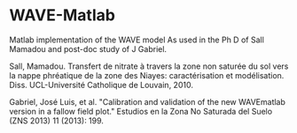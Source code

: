 # WAVE-Matlab
Matlab implementation of the WAVE model
As used in the Ph D of Sall Mamadou and post-doc study of J Gabriel.

Sall, Mamadou. Transfert de nitrate à travers la zone non saturée du sol vers la nappe phréatique de la zone des Niayes: caractérisation et modélisation. Diss. UCL-Université Catholique de Louvain, 2010.

Gabriel, José Luis, et al. "Calibration and validation of the new WAVEmatlab version in a fallow field plot." Estudios en la Zona No Saturada del Suelo (ZNS 2013) 11 (2013): 199.
